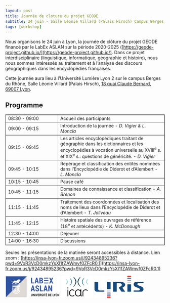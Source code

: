 ```yaml
---
layout: post
title: Journée de cloture du projet GEODE
subtitle: 24 juin - Salle Léonie Villard (Palais Hirsch) Campus Berges du Rhône, Lyon
tags: [workshop]
---
```




Nous organisons le 24 juin à Lyon, la journée de clôture du projet GEODE financé par le LabEx ASLAN sur la période 2020-2025 ([https://geode-project.github.io/](https://geode-project.github.io/). 
Dans ce projet interdisciplinaire (linguistique, informatique, géographie et histoire), nous nous sommes intéressés au traitement et à l’analyse des discours géographiques dans les encyclopédies françaises.

Cette journée aura lieu à l’Université Lumière Lyon 2 sur le campus Berges du Rhône, Salle Léonie Villard (Palais Hirsch), [18 quai Claude Bernard, 69007 Lyon](https://www.openstreetmap.org/node/611630264).



## Programme


<table border="1" cellspacing="0" cellpadding="6">
  <tbody>
    <tr>
      <td style="width: 150px;">08:30 - 09:00</td>
      <td>Accueil des participants</td>
    </tr>
    <tr>
      <td style="width: 150px;">09:00 - 09:15</td>
      <td>Introduction de la journée - <em>D. Vigier &amp; L. Moncla</em></td>
    </tr>
    <tr>
      <td style="width: 150px;">09:15 - 09:45</td>
      <td>Les articles encyclopédiques traitant de géographie dans les dictionnaires et les encyclopédies à vocation universelle au XVIII<sup>e</sup> s. et XIX<sup>e</sup> s.: questions de généricité. - <em>D. Vigier</em></td>
    </tr>
    <tr>
      <td style="width: 150px;">09:45 - 10:15</td>
      <td>Repérage et classification des entités nommées dans l’Encyclopédie de Diderot et d’Alembert - <em>L. Moncla</em></td>
    </tr>
    <tr>
      <td style="width: 150px;">10:15 - 10:45</td>
      <td>Pause café</td>
    </tr>
    <tr>
      <td style="width: 150px;">10:45 - 11:15</td>
      <td>Domaines de connaissance et classification - <em>A. Brenon</em></td>
    </tr>
    <tr>
      <td style="width: 150px;">11:15 - 11:45</td>
      <td>Traitement des coordonnées et localisation des noms de lieux dans l’Encyclopédie de Diderot et d’Alembert - <em>T. Joliveau</em></td>
    </tr>
    <tr>
      <td style="width: 150px;">11:45 - 12:15</td>
      <td>Histoire spatiale des ouvrages de référence (18<sup>e</sup> et antécédents) - <em>K. McDonough</em></td>
    </tr>
    <tr>
      <td style="width: 150px;">12:30 - 14:00</td>
      <td>Déjeuner</td>
    </tr>
    <tr>
      <td style="width: 150px;">14:00 - 16:30</td>
      <td>Discussions</td>
    </tr>
  </tbody>
</table>



Seules les présentations de la matinée seront accessibles à distance. Lien zoom : [https://insa-lyon-fr.zoom.us/j/92434895236?pwd=9VoR3VcD0mkzYsXl1fZAWmvf0ZFcR0.1](https://insa-lyon-fr.zoom.us/j/92434895236?pwd=9VoR3VcD0mkzYsXl1fZAWmvf0ZFcR0.1)



<img height="70px" src="/assets/img/logos/logo-aslan.png" alt="ASLAN" />
<img height="70px" src="/assets/img/logos/logo-icar.png" alt="ICAR"/>
<img height="70px" src="/assets/img/logos/logo-liris.png" alt="LIRIS"/>